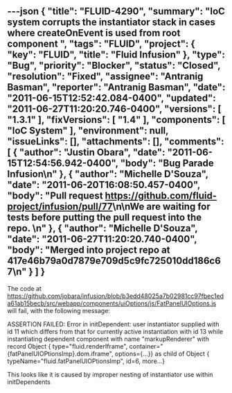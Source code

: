 ---json
{
  "title": "FLUID-4290",
  "summary": "IoC system corrupts the instantiator stack in cases where createOnEvent is used from root component ",
  "tags": "FLUID",
  "project": {
    "key": "FLUID",
    "title": "Fluid Infusion"
  },
  "type": "Bug",
  "priority": "Blocker",
  "status": "Closed",
  "resolution": "Fixed",
  "assignee": "Antranig Basman",
  "reporter": "Antranig Basman",
  "date": "2011-06-15T12:52:42.084-0400",
  "updated": "2011-06-27T11:20:20.746-0400",
  "versions": [
    "1.3.1"
  ],
  "fixVersions": [
    "1.4"
  ],
  "components": [
    "IoC System"
  ],
  "environment": null,
  "issueLinks": [],
  "attachments": [],
  "comments": [
    {
      "author": "Justin Obara",
      "date": "2011-06-15T12:54:56.942-0400",
      "body": "Bug Parade Infusion\n"
    },
    {
      "author": "Michelle D'Souza",
      "date": "2011-06-20T16:08:50.457-0400",
      "body": "Pull request <https://github.com/fluid-project/infusion/pull/77>\n\nWe are waiting for tests before putting the pull request into the repo.&#x20;\n"
    },
    {
      "author": "Michelle D'Souza",
      "date": "2011-06-27T11:20:20.740-0400",
      "body": "Merged into project repo at 417e46b79a0d7879e709d5c9fc725010dd186c67\n"
    }
  ]
}
---
The code at <https://github.com/jobara/infusion/blob/b3edd48025a7b02981cc97fbec1eda61ab15becb/src/webapp/components/uiOptions/js/FatPanelUIOptions.js>  will fail, with the following message:

ASSERTION FAILED: Error in initDependent: user instantiator supplied with id 11 which differs from that for currently active instantiation with id 13 while instantiating dependent component with name "markupRenderer" with record Object { type="fluid.renderIframe", container="{fatPanelUIOPtionsImp}.dom.iframe", options={...}} as child of Object { typeName="fluid.fatPanelUIOPtionsImp", id=6, more...}

This looks like it is caused by improper nesting of instantiator use within initDependents

        
